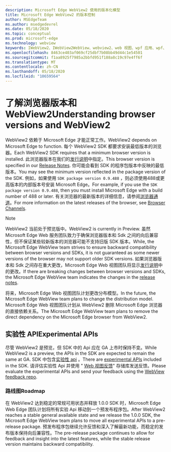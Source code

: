 ```yaml
---
description: Microsoft Edge WebView2 使用的版本化模型
title: Microsoft Edge WebView2 的版本控制
author: MSEdgeTeam
ms.author: msedgedevrel
ms.date: 05/18/2020
ms.topic: conceptual
ms.prod: microsoft-edge
ms.technology: webview
keywords: IWebView2、IWebView2WebView、webview2、web 视图、wpf 应用、wpf、edge、ICoreWebView2、ICoreWebView2Host、浏览器控件、边缘 html
ms.openlocfilehash: 8463ce403af069cf25dbf7b08bb49d44c1e54501
ms.sourcegitcommit: f1aa8925f7985a2bbfd951f188a8c19c97e4ff6f
ms.translationtype: MT
ms.contentlocale: zh-CN
ms.lasthandoff: 05/18/2020
ms.locfileid: "10659564"
---
```

# <span data-ttu-id="8fabc-104">了解浏览器版本和 WebView2</span><span class="sxs-lookup"><span data-stu-id="8fabc-104">Understanding browser versions and WebView2</span></span>  

<span data-ttu-id="8fabc-105">WebView2 依赖于 Microsoft Edge 才能正常工作。</span><span class="sxs-lookup"><span data-stu-id="8fabc-105">WebView2 depends on Microsoft Edge to function.</span></span>  <span data-ttu-id="8fabc-106">每个 WebView2 SDK 都要求安装最低版本的浏览器。</span><span class="sxs-lookup"><span data-stu-id="8fabc-106">Each WebView2 SDK requires that a minimum browser version is installed.</span></span>  <span data-ttu-id="8fabc-107">此浏览器版本在我们的[发行说明][Webview2Releasenotes]中指定。</span><span class="sxs-lookup"><span data-stu-id="8fabc-107">This browser version is specified in our [Release Notes][Webview2Releasenotes].</span></span>  <span data-ttu-id="8fabc-108">你可能会看到 SDK 的程序包版本中反映的最低版本。</span><span class="sxs-lookup"><span data-stu-id="8fabc-108">You may see the minimum version reflected in the package version of the SDK.</span></span>  <span data-ttu-id="8fabc-109">例如，如果使用 `SDK package version 0.9.488` ，则必须使用488或更高版本的内部版本号安装 Microsoft Edge。</span><span class="sxs-lookup"><span data-stu-id="8fabc-109">For example, if you use the `SDK package version 0.9.488`, then you must install Microsoft Edge with a build number of 488 or later.</span></span>  <span data-ttu-id="8fabc-110">有关浏览器的最新版本的详细信息，请参阅[浏览器通道][DeployedgeChannels]。</span><span class="sxs-lookup"><span data-stu-id="8fabc-110">For more information on the latest releases of the browser, see [Browser Channels][DeployedgeChannels].</span></span>  

> [!NOTE]
> <span data-ttu-id="8fabc-111">WebView2 当前处于预览版中。</span><span class="sxs-lookup"><span data-stu-id="8fabc-111">WebView2 is currently in Preview.</span></span>  <span data-ttu-id="8fabc-112">虽然 Microsoft Edge Web 服务团队致力于确保浏览器版本和 Sdk 之间的向后兼容性，但不保证某些较新版本的浏览器可能不支持旧版 SDK 版本。</span><span class="sxs-lookup"><span data-stu-id="8fabc-112">While, the Microsoft Edge WebView team strives to ensure backward compatibility between browser versions and SDKs, it is not guaranteed as some newer versions of the browser may not support older SDK versions.</span></span>  <span data-ttu-id="8fabc-113">如果浏览器版本和 Sdk 之间存在重大更改，Microsoft Edge Web 视图团队将显示[发行说明][Webview2Releasenotes]中的更改。</span><span class="sxs-lookup"><span data-stu-id="8fabc-113">If there are breaking changes between browser versions and SDKs, the Microsoft Edge WebView team indicates the changes in the [release notes][Webview2Releasenotes].</span></span>  

<span data-ttu-id="8fabc-114">将来，Microsoft Edge Web 视图团队计划更改分布模型。</span><span class="sxs-lookup"><span data-stu-id="8fabc-114">In the future, the Microsoft Edge WebView team plans to change the distribution model.</span></span>  <span data-ttu-id="8fabc-115">Microsoft Edge Web 视图团队计划从 WebView2 删除 Microsoft Edge 浏览器的直接依赖关系。</span><span class="sxs-lookup"><span data-stu-id="8fabc-115">The Microsoft Edge WebView team plans to remove the direct dependency on the Microsoft Edge browser from WebView2.</span></span>  <!--To learn more, see [WebView2 Runtime][Webview2IndexEdgeRuntime] in the [Distribution][Webview2Distibution] section.  -->  

<!--todo: dd link to distribution.md after publication  -->  

## <span data-ttu-id="8fabc-116">实验性 API</span><span class="sxs-lookup"><span data-stu-id="8fabc-116">Experimental APIs</span></span>  

<span data-ttu-id="8fabc-117">尽管 WebView2 是预览，但 SDK 中的 Api 应在 GA 上市时保持不变。</span><span class="sxs-lookup"><span data-stu-id="8fabc-117">While WebView2 is a preview, the APIs in the SDK are expected to remain the same at GA.</span></span>  <span data-ttu-id="8fabc-118">SDK 中包含[实验性 api][Webview2ReferenceWin3209488Experimental] 。</span><span class="sxs-lookup"><span data-stu-id="8fabc-118">There are [experimental APIs][Webview2ReferenceWin3209488Experimental] included in the SDK.</span></span>  <span data-ttu-id="8fabc-119">请评估实验性 Api 并使用 " [Web 视图反馈][GithubMicrosoftedgeWebviewfeedback]" 存储库发送反馈。</span><span class="sxs-lookup"><span data-stu-id="8fabc-119">Please evaluate the experimental APIs and send your feedback using the [WebView feedback repo][GithubMicrosoftedgeWebviewfeedback].</span></span>  

### <span data-ttu-id="8fabc-120">路线图</span><span class="sxs-lookup"><span data-stu-id="8fabc-120">Roadmap</span></span>  

<span data-ttu-id="8fabc-121">在 WebView2 达到稳定的常规可用状态并释放 1.0.0 SDK 时，Microsoft Edge Web Edge 团队计划将所有实验 Api 移动到一个预发布程序包。</span><span class="sxs-lookup"><span data-stu-id="8fabc-121">After WebView2 reaches a stable general available state and we release the 1.0.0 SDK, the Microsoft Edge WebView team plans to move all experimental APIs to a pre-release package.</span></span>  <span data-ttu-id="8fabc-122">预发布程序包继续允许反馈和深入了解最新功能，而稳定的发布版本保持向后兼容性。</span><span class="sxs-lookup"><span data-stu-id="8fabc-122">The pre-release package continues to allow for feedback and insight into the latest features, while the stable release version maintains backward compatibility.</span></span>  

<!--links -->

[Webview2Distibution]: ./distribution.md "不存在 |Microsoft 文档"  
[Webview2IndexEdgeRuntime]: ../index.md#microsoft-edge-webview2-runtime "Microsoft Edge WebView2 运行时-Microsoft Edge WebView2 （开发者预览版） |Microsoft 文档"  
[Webview2ReferenceWin3209488Experimental]: ../reference/win32/0-9-488-reference-webview2.md#experimental "实验性引用（WebView2） |Microsoft 文档"  
[Webview2Releasenotes]: ../releasenotes.md "WebView2 SDK 的发行说明 |Microsoft 文档"  

[DeployedgeChannels]: /deployedge/microsoft-edge-channels "Microsoft Edge 频道概述 |Microsoft 文档"  

[GithubMicrosoftedgeWebviewfeedback]: https://github.com/MicrosoftEdge/WebViewFeedback "Web 视图反馈-MicrosoftEdge/WebViewFeedback |GitHub"  
